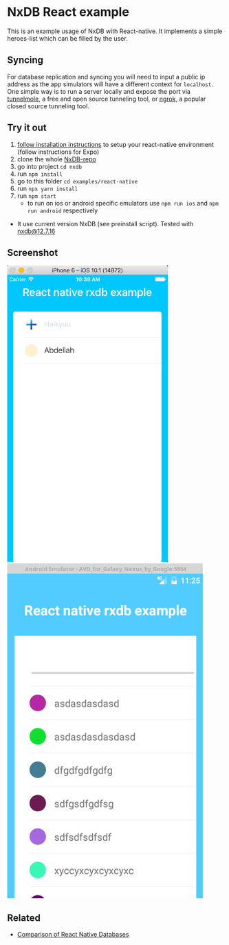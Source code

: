 # NxDB React example

This is an example usage of NxDB with React-native. It implements a simple heroes-list which can be filled by the user.

## Syncing

For database replication and syncing you will need to input a public ip address as the app simulators will have a different context for `localhost`. One simple way is to run a server locally and expose the port via [tunnelmole](https://tunnelmole.com/docs), a free and open source tunneling tool, or [ngrok](https://ngrok.com/), a popular closed source tunneling tool.

## Try it out

1. [follow installation instructions](https://reactnative.dev/docs/environment-setup) to setup your react-native environment (follow instructions for Expo)
1. clone the whole [NxDB-repo](https://github.com/nxpkg/nxdb)
1. go into project `cd nxdb`
1. run `npm install`
1. go to this folder `cd examples/react-native`
1. run `npx yarn install`
1. run `npm start`
   * to run on ios or android specific emulators use `npm run ios` and `npm run android` respectively

* It use current version NxDB (see preinstall script). Tested with nxdb@12.7.16
## Screenshot

![Screenshot](docfiles/screenshot.png?raw=true)
![Android](docfiles/android.png?raw=true)


## Related

- [Comparison of React Native Databases](https://nxdb.nxpkg.github.io/react-native-database.html)
